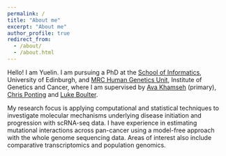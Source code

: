 ```yaml
---
permalink: /
title: "About me"
excerpt: "About me"
author_profile: true
redirect_from: 
  - /about/
  - /about.html
---
```


Hello! I am Yuelin. I am pursuing a PhD at the  [School of Informatics](https://www.ed.ac.uk/informatics), University of Edinburgh, and [MRC Human Genetics Unit](https://www.ed.ac.uk/mrc-human-genetics-unit), Institute of Genetics and Cancer, where I am supervised by [Ava Khamseh](https://edbiomed.ai/people/) (primary), [Chris Ponting](https://www.ed.ac.uk/profile/chris-ponting) and [Luke Boulter](https://www.ed.ac.uk/profile/luke-boulter). 

My research focus is applying computational and statistical techniques to investigate molecular mechanisms underlying disease initiation and progression with scRNA-seq data. I have experience in estimating mutational interactions across pan-cancer using a model-free approach with the whole genome sequencing data. Areas of interest also include comparative transcriptomics and population genomics. 


